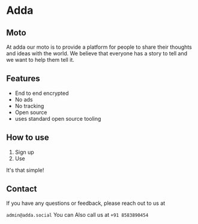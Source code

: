 # Adda

## Moto
At adda our moto is to provide a platform for people to share their thoughts and ideas with the world. We believe that everyone has a story to tell and we want to help them tell it.

## Features
- End to end encrypted
- No ads
- No tracking
- Open source
- uses standard open source tooling

## How to use
1. Sign up
2. Use 

It's that simple!

## Contact
If you have any questions or feedback, please reach out to us at 

`admin@adda.social`
You can Also call us at 
`+91 8583890454`